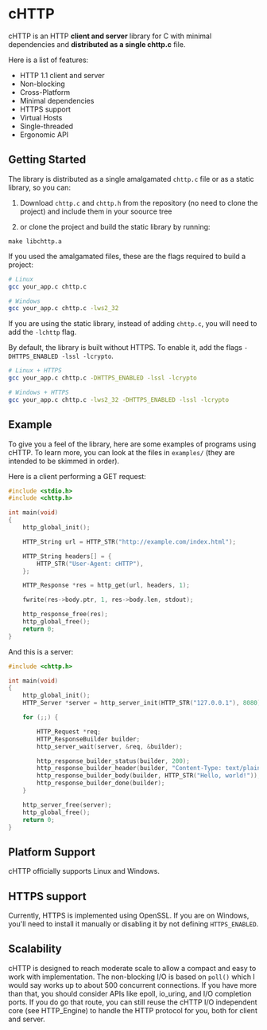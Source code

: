 # cHTTP
cHTTP is an HTTP **client and server** library for C with minimal dependencies and **distributed as a single chttp.c** file.

Here is a list of features:

* HTTP 1.1 client and server
* Non-blocking
* Cross-Platform
* Minimal dependencies
* HTTPS support
* Virtual Hosts
* Single-threaded
* Ergonomic API

## Getting Started

The library is distributed as a single amalgamated `chttp.c` file or as a static library, so you can:

1) Download `chttp.c` and `chttp.h` from the repository (no need to clone the project) and include them in your soource tree

2) or clone the project and build the static library by running:

```
make libchttp.a
```

If you used the amalgamated files, these are the flags required to build a project:

```bash
# Linux
gcc your_app.c chttp.c

# Windows
gcc your_app.c chttp.c -lws2_32
```

If you are using the static library, instead of adding `chttp.c`, you will need to add the `-lchttp` flag.

By default, the library is built without HTTPS. To enable it, add the flags `-DHTTPS_ENABLED -lssl -lcrypto`.

```bash
# Linux + HTTPS
gcc your_app.c chttp.c -DHTTPS_ENABLED -lssl -lcrypto

# Windows + HTTPS
gcc your_app.c chttp.c -lws2_32 -DHTTPS_ENABLED -lssl -lcrypto
```

## Example

To give you a feel of the library, here are some examples of programs using cHTTP. To learn more, you can look at the files in `examples/` (they are intended to be skimmed in order).

Here is a client performing a GET request:
```c
#include <stdio.h>
#include <chttp.h>

int main(void)
{
    http_global_init();

    HTTP_String url = HTTP_STR("http://example.com/index.html");

    HTTP_String headers[] = {
        HTTP_STR("User-Agent: cHTTP"),
    };

    HTTP_Response *res = http_get(url, headers, 1);

    fwrite(res->body.ptr, 1, res->body.len, stdout);

    http_response_free(res);
    http_global_free();
    return 0;
}
```

And this is a server:
```c
#include <chttp.h>

int main(void)
{
    http_global_init();
    HTTP_Server *server = http_server_init(HTTP_STR("127.0.0.1"), 8080);

    for (;;) {

        HTTP_Request *req;
        HTTP_ResponseBuilder builder;
        http_server_wait(server, &req, &builder);

        http_response_builder_status(builder, 200);
        http_response_builder_header(builder, "Content-Type: text/plain");
        http_response_builder_body(builder, HTTP_STR("Hello, world!"));
        http_response_builder_done(builder);
    }

    http_server_free(server);
    http_global_free();
    return 0;
}
```

## Platform Support
cHTTP officially supports Linux and Windows.

## HTTPS support
Currently, HTTPS is implemented using OpenSSL. If you are on Windows, you'll need to install it manually or disabling it by not defining `HTTPS_ENABLED`.

## Scalability
cHTTP is designed to reach moderate scale to allow a compact and easy to work with implementation. The non-blocking I/O is based on `poll()` which I would say works up to about 500 concurrent connections. If you have more than that, you should consider APIs like epoll, io_uring, and I/O completion ports. If you do go that route, you can still reuse the cHTTP I/O independent core (see HTTP_Engine) to handle the HTTP protocol for you, both for client and server.

